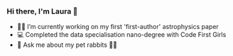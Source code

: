### Hi there, I'm Laura :wave:




- :milky_way:🔭 I’m currently working on my first 'first-author' astrophysics paper
- :computer: Completed the data specialisation nano-degree with Code First Girls
- 💬 Ask me about my pet rabbits :rabbit::rabbit:

